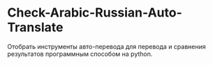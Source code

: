 # Check-Arabic-Russian-Auto-Translate
Отобрать инструменты авто-перевода для перевода и сравнения результатов программным способом на python.
